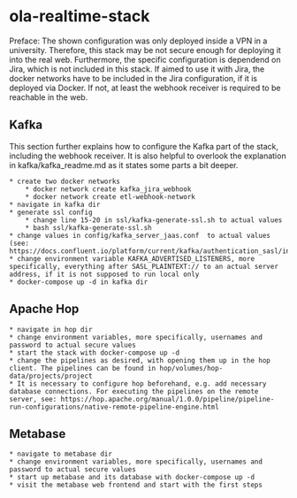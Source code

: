 # ola-realtime-stack

Preface: The shown configuration was only deployed inside a VPN in a university. Therefore, this
stack may be not secure enough for deploying it into the real web. Furthermore, the specific
configuration is dependend on Jira, which is not included in this stack. If aimed to use it
with Jira, the docker networks have to be included in the Jira configuration, if it is deployed
via Docker. If not, at least the webhook receiver is required to be reachable in the web.

## Kafka
This section further explains how to configure the Kafka part of the stack, including the webhook receiver.
It is also helpful to overlook the explanation in kafka/kafka_readme.md as it states some parts a bit deeper.

	* create two docker networks
		* docker network create kafka_jira_webhook
		* docker network create etl-webhook-network
	* navigate in kafka dir
	* generate ssl config
		* change line 15-20 in ssl/kafka-generate-ssl.sh to actual values
		* bash ssl/kafka-generate-ssl.sh
	* change values in config/kafka_server_jaas.conf  to actual values (see: https://docs.confluent.io/platform/current/kafka/authentication_sasl/index.html)
	* change environment variable KAFKA_ADVERTISED_LISTENERS, more specifically, everything after SASL_PLAINTEXT:// to an actual server address, if it is not supposed to run local only
	* docker-compose up -d in kafka dir

## Apache Hop

    * navigate in hop dir
	* change environment variables, more specifically, usernames and password to actual secure values
	* start the stack with docker-compose up -d
	* change the pipelines as desired, with opening them up in the hop client. The pipelines can be found in hop/volumes/hop-data/projects/project
	* It is necessary to configure hop beforehand, e.g. add necessary database connections. For executing the pipelines on the remote server, see: https://hop.apache.org/manual/1.0.0/pipeline/pipeline-run-configurations/native-remote-pipeline-engine.html

## Metabase

	* navigate to metabase dir
	* change environment variables, more specifically, usernames and password to actual secure values
	* start up metabase and its database with docker-compose up -d
	* visit the metabase web frontend and start with the first steps
